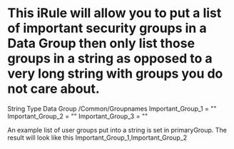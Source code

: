 # This iRule will allow you to put a list of important security groups in a Data Group then only list those groups in a string as opposed to a very long string with groups you do not care about.
String Type Data Group
/Common/Groupnames
Important_Group_1 = ""
Important_Group_2 = ""
Important_Group_3 = ""

An example list of user groups put into a string is set in primaryGroup. 
The result will look like this Important_Group_1,Important_Group_2
